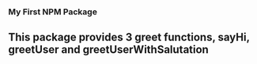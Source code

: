 ### My First NPM Package

## This package provides 3 greet functions, sayHi, greetUser and greetUserWithSalutation